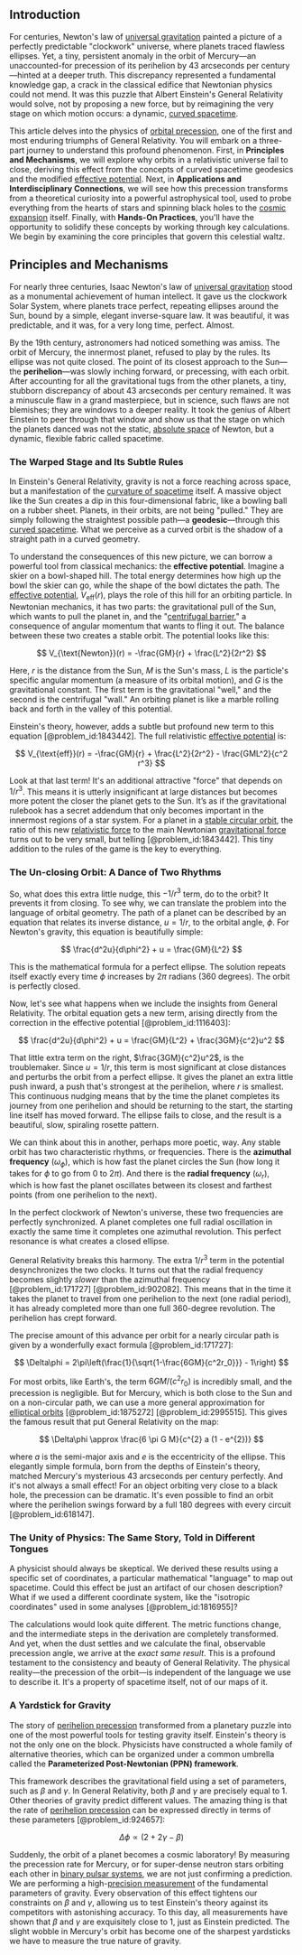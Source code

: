 ## Introduction
For centuries, Newton's law of [universal gravitation](@article_id:157040) painted a picture of a perfectly predictable "clockwork" universe, where planets traced flawless ellipses. Yet, a tiny, persistent anomaly in the orbit of Mercury—an unaccounted-for precession of its perihelion by 43 arcseconds per century—hinted at a deeper truth. This discrepancy represented a fundamental knowledge gap, a crack in the classical edifice that Newtonian physics could not mend. It was this puzzle that Albert Einstein's General Relativity would solve, not by proposing a new force, but by reimagining the very stage on which motion occurs: a dynamic, [curved spacetime](@article_id:184444).

This article delves into the physics of [orbital precession](@article_id:184102), one of the first and most enduring triumphs of General Relativity. You will embark on a three-part journey to understand this profound phenomenon. First, in **Principles and Mechanisms**, we will explore why orbits in a relativistic universe fail to close, deriving this effect from the concepts of curved spacetime geodesics and the modified [effective potential](@article_id:142087). Next, in **Applications and Interdisciplinary Connections**, we will see how this precession transforms from a theoretical curiosity into a powerful astrophysical tool, used to probe everything from the hearts of stars and spinning black holes to the [cosmic expansion](@article_id:160508) itself. Finally, with **Hands-On Practices**, you'll have the opportunity to solidify these concepts by working through key calculations. We begin by examining the core principles that govern this celestial waltz.

## Principles and Mechanisms

For nearly three centuries, Isaac Newton's law of [universal gravitation](@article_id:157040) stood as a monumental achievement of human intellect. It gave us the clockwork Solar System, where planets trace perfect, repeating ellipses around the Sun, bound by a simple, elegant inverse-square law. It was beautiful, it was predictable, and it was, for a very long time, perfect. Almost.

By the 19th century, astronomers had noticed something was amiss. The orbit of Mercury, the innermost planet, refused to play by the rules. Its ellipse was not quite closed. The point of its closest approach to the Sun—the **perihelion**—was slowly inching forward, or precessing, with each orbit. After accounting for all the gravitational tugs from the other planets, a tiny, stubborn discrepancy of about 43 arcseconds per century remained. It was a minuscule flaw in a grand masterpiece, but in science, such flaws are not blemishes; they are windows to a deeper reality. It took the genius of Albert Einstein to peer through that window and show us that the stage on which the planets danced was not the static, [absolute space](@article_id:191978) of Newton, but a dynamic, flexible fabric called spacetime.

### The Warped Stage and Its Subtle Rules

In Einstein's General Relativity, gravity is not a force reaching across space, but a manifestation of the [curvature of spacetime](@article_id:188986) itself. A massive object like the Sun creates a dip in this four-dimensional fabric, like a bowling ball on a rubber sheet. Planets, in their orbits, are not being "pulled." They are simply following the straightest possible path—a **geodesic**—through this [curved spacetime](@article_id:184444). What we perceive as a curved orbit is the shadow of a straight path in a curved geometry.

To understand the consequences of this new picture, we can borrow a powerful tool from classical mechanics: the **effective potential**. Imagine a skier on a bowl-shaped hill. The total energy determines how high up the bowl the skier can go, while the shape of the bowl dictates the path. The [effective potential](@article_id:142087), $V_{\text{eff}}(r)$, plays the role of this hill for an orbiting particle. In Newtonian mechanics, it has two parts: the gravitational pull of the Sun, which wants to pull the planet in, and the "[centrifugal barrier](@article_id:146659)," a consequence of angular momentum that wants to fling it out. The balance between these two creates a stable orbit. The potential looks like this:

$$
V_{\text{Newton}}(r) = -\frac{GM}{r} + \frac{L^2}{2r^2}
$$

Here, $r$ is the distance from the Sun, $M$ is the Sun's mass, $L$ is the particle's specific angular momentum (a measure of its orbital motion), and $G$ is the gravitational constant. The first term is the gravitational "well," and the second is the centrifugal "wall." An orbiting planet is like a marble rolling back and forth in the valley of this potential.

Einstein's theory, however, adds a subtle but profound new term to this equation [@problem_id:1843442]. The full relativistic [effective potential](@article_id:142087) is:

$$
V_{\text{eff}}(r) = -\frac{GM}{r} + \frac{L^2}{2r^2} - \frac{GML^2}{c^2 r^3}
$$

Look at that last term! It's an additional attractive "force" that depends on $1/r^3$. This means it is utterly insignificant at large distances but becomes more potent the closer the planet gets to the Sun. It’s as if the gravitational rulebook has a secret addendum that only becomes important in the innermost regions of a star system. For a planet in a [stable circular orbit](@article_id:171900), the ratio of this new [relativistic force](@article_id:197180) to the main Newtonian [gravitational force](@article_id:174982) turns out to be very small, but telling [@problem_id:1843442]. This tiny addition to the rules of the game is the key to everything.

### The Un-closing Orbit: A Dance of Two Rhythms

So, what does this extra little nudge, this $-1/r^3$ term, do to the orbit? It prevents it from closing. To see why, we can translate the problem into the language of orbital geometry. The path of a planet can be described by an equation that relates its inverse distance, $u = 1/r$, to the orbital angle, $\phi$. For Newton's gravity, this equation is beautifully simple:

$$
\frac{d^2u}{d\phi^2} + u = \frac{GM}{L^2}
$$

This is the mathematical formula for a perfect ellipse. The solution repeats itself exactly every time $\phi$ increases by $2\pi$ radians (360 degrees). The orbit is perfectly closed.

Now, let's see what happens when we include the insights from General Relativity. The orbital equation gets a new term, arising directly from the correction in the effective potential [@problem_id:1116403]:

$$
\frac{d^2u}{d\phi^2} + u = \frac{GM}{L^2} + \frac{3GM}{c^2}u^2
$$

That little extra term on the right, $\frac{3GM}{c^2}u^2$, is the troublemaker. Since $u = 1/r$, this term is most significant at close distances and perturbs the orbit from a perfect ellipse. It gives the planet an extra little push inward, a push that's strongest at the perihelion, where $r$ is smallest. This continuous nudging means that by the time the planet completes its journey from one perihelion and should be returning to the start, the starting line itself has moved forward. The ellipse fails to close, and the result is a beautiful, slow, spiraling rosette pattern.

We can think about this in another, perhaps more poetic, way. Any stable orbit has two characteristic rhythms, or frequencies. There is the **azimuthal frequency** ($\omega_\phi$), which is how fast the planet circles the Sun (how long it takes for $\phi$ to go from 0 to $2\pi$). And there is the **radial frequency** ($\omega_r$), which is how fast the planet oscillates between its closest and farthest points (from one perihelion to the next).

In the perfect clockwork of Newton's universe, these two frequencies are perfectly synchronized. A planet completes one full radial oscillation in exactly the same time it completes one azimuthal revolution. This perfect resonance is what creates a closed ellipse.

General Relativity breaks this harmony. The extra $1/r^3$ term in the potential desynchronizes the two clocks. It turns out that the radial frequency becomes slightly *slower* than the azimuthal frequency [@problem_id:171727] [@problem_id:902082]. This means that in the time it takes the planet to travel from one perihelion to the next (one radial period), it has already completed more than one full $360$-degree revolution. The perihelion has crept forward.

The precise amount of this advance per orbit for a nearly circular path is given by a wonderfully exact formula [@problem_id:171727]:

$$
\Delta\phi = 2\pi\left(\frac{1}{\sqrt{1-\frac{6GM}{c^2r_0}}} - 1\right)
$$

For most orbits, like Earth's, the term $6GM/(c^2r_0)$ is incredibly small, and the precession is negligible. But for Mercury, which is both close to the Sun and on a non-circular path, we can use a more general approximation for [elliptical orbits](@article_id:159872) [@problem_id:1875272] [@problem_id:2995515]. This gives the famous result that put General Relativity on the map:

$$
\Delta\phi \approx \frac{6 \pi G M}{c^{2} a (1 - e^{2})}
$$

where $a$ is the semi-major axis and $e$ is the eccentricity of the ellipse. This elegantly simple formula, born from the depths of Einstein's theory, matched Mercury's mysterious 43 arcseconds per century perfectly. And it's not always a small effect! For an object orbiting very close to a black hole, the precession can be dramatic. It's even possible to find an orbit where the perihelion swings forward by a full 180 degrees with every circuit [@problem_id:618147].

### The Unity of Physics: The Same Story, Told in Different Tongues

A physicist should always be skeptical. We derived these results using a specific set of coordinates, a particular mathematical "language" to map out spacetime. Could this effect be just an artifact of our chosen description? What if we used a different coordinate system, like the "isotropic coordinates" used in some analyses [@problem_id:1816955]?

The calculations would look quite different. The metric functions change, and the intermediate steps in the derivation are completely transformed. And yet, when the dust settles and we calculate the final, observable precession angle, we arrive at the *exact same result*. This is a profound testament to the consistency and beauty of General Relativity. The physical reality—the precession of the orbit—is independent of the language we use to describe it. It's a property of spacetime itself, not of our maps of it.

### A Yardstick for Gravity

The story of [perihelion precession](@article_id:262573) transformed from a planetary puzzle into one of the most powerful tools for testing gravity itself. Einstein's theory is not the only one on the block. Physicists have constructed a whole family of alternative theories, which can be organized under a common umbrella called the **Parameterized Post-Newtonian (PPN) framework**.

This framework describes the gravitational field using a set of parameters, such as $\beta$ and $\gamma$. In General Relativity, both $\beta$ and $\gamma$ are precisely equal to 1. Other theories of gravity predict different values. The amazing thing is that the rate of [perihelion precession](@article_id:262573) can be expressed directly in terms of these parameters [@problem_id:924657]:

$$
\Delta\phi \propto (2 + 2\gamma - \beta)
$$

Suddenly, the orbit of a planet becomes a cosmic laboratory! By measuring the precession rate for Mercury, or for super-dense neutron stars orbiting each other in [binary pulsar systems](@article_id:188714), we are not just confirming a prediction. We are performing a high-[precision measurement](@article_id:145057) of the fundamental parameters of gravity. Every observation of this effect tightens our constraints on $\beta$ and $\gamma$, allowing us to test Einstein's theory against its competitors with astonishing accuracy. To this day, all measurements have shown that $\beta$ and $\gamma$ are exquisitely close to 1, just as Einstein predicted. The slight wobble in Mercury's orbit has become one of the sharpest yardsticks we have to measure the true nature of gravity.